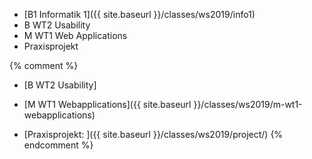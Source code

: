 * [B1 Informatik 1]({{ site.baseurl }}/classes/ws2019/info1)
* B WT2 Usability
* M WT1 Web Applications
* Praxisprojekt

{% comment %}
* [B WT2 Usability]
* [M WT1 Webapplications]({{ site.baseurl }}/classes/ws2019/m-wt1-webapplications)

* [Praxisprojekt: ]({{ site.baseurl }}/classes/ws2019/project/)
{% endcomment %}
